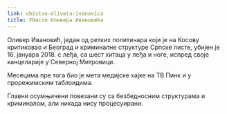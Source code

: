```yaml
---
link: ubistvo-olivera-ivanovica
title: Убисто Оливера Ивановића
---
```

Оливер Ивановић, један од ретких политичара који је на Косову критиковао и Београд и криминалне структуре Српске листе, убијен је 16. јануара 2018. с леђа, са шест хитаца у леђа и ноге, испред своје канцеларије у Северној Митровици.

Месецима пре тога био је мета медијске хајке на ТВ Пинк и у прорежимским таблоидима. 

Главни осумњичени повезани су са безбедносним структурама и криминалом, али никада нису процесуирани.
